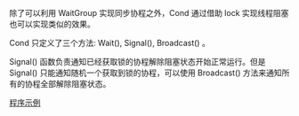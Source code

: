 
除了可以利用 WaitGroup 实现同步协程之外，Cond 通过借助 lock 实现线程阻塞也可以实现类似的效果。

Cond 只定义了三个方法: Wait(), Signal(), Broadcast() 。

Signal() 函数负责通知已经获取锁的协程解除阻塞状态开始正常运行。但是 Signal() 只能通知随机一个获取到锁的协程，可以使用 Broadcast() 方法来通知所有的协程全部解除阻塞状态。

[程序示例](03/cond_signal.go)
